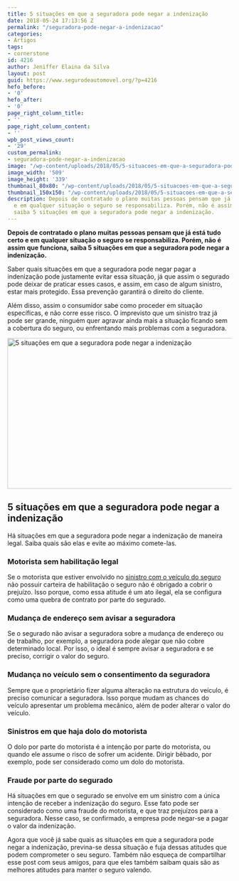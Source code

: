 ```yaml
---
title: 5 situações em que a seguradora pode negar a indenização
date: 2018-05-24 17:13:56 Z
permalink: "/seguradora-pode-negar-a-indenizacao"
categories:
- Artigos
tags:
- cornerstone
id: 4216
author: Jeniffer Elaina da Silva
layout: post
guid: https://www.segurodeautomovel.org/?p=4216
hefo_before:
- '0'
hefo_after:
- '0'
page_right_column_title:
- ''
page_right_column_content:
- ''
wpb_post_views_count:
- '29'
custom_permalink:
- seguradora-pode-negar-a-indenizacao
image: "/wp-content/uploads/2018/05/5-situacoes-em-que-a-seguradora-pode-negar-a-indenizacao.jpg"
image_width: '509'
image_height: '339'
thumbnail_80x80: "/wp-content/uploads/2018/05/5-situacoes-em-que-a-seguradora-pode-negar-a-indenizacao-80x80.jpg"
thumbnail_150x150: "/wp-content/uploads/2018/05/5-situacoes-em-que-a-seguradora-pode-negar-a-indenizacao-150x150.jpg"
description: Depois de contratado o plano muitas pessoas pensam que já está tudo certo
  e em qualquer situação o seguro se responsabiliza. Porém, não é assim que funciona,
  saiba 5 situações em que a seguradora pode negar a indenização.
---
```


**Depois de contratado o plano muitas pessoas pensam que já está tudo certo e em qualquer situação o seguro se responsabiliza. Porém, não é assim que funciona, saiba 5 situações em que a seguradora pode negar a indenização.**

Saber quais situações em que a seguradora pode negar pagar a indenização pode justamente evitar essa situação, já que assim o segurado pode deixar de praticar esses casos, e assim, em caso de algum sinistro, estar mais protegido. Essa prevenção garantirá o direito do cliente.

Além disso, assim o consumidor sabe como proceder em situação específicas, e não corre esse risco. O imprevisto que um sinistro traz já pode ser grande, ninguém quer agravar ainda mais a situação ficando sem a cobertura do seguro, ou enfrentando mais problemas com a seguradora.

<img class="aligncenter wp-image-19725 size-full" title="5 situações em que a seguradora pode negar a indenização" src="https://www.seguroauto.org/wp-content/uploads/2018/05/5-situacoes-em-que-a-seguradora-pode-negar-a-indenizacao.jpg" alt="5 situações em que a seguradora pode negar a indenização" width="509" height="339" />

## 5 situações em que a seguradora pode negar a indenização

Há situações em que a seguradora pode negar a indenização de maneira legal. Saiba quais são elas e evite ao máximo comete-las.

### Motorista sem habilitação legal

Se o motorista que estiver envolvido no <a href="https://www.segurodeautomovel.org/seguro-cobre-sinistro-outra-pessoa" target="_blank" rel="noopener">sinistro com o veículo do seguro</a> não possuir carteira de habilitação o seguro não é obrigado a cobrir o prejuízo. Isso porque, como essa atitude é um ato ilegal, ela se configura como uma quebra de contrato por parte do segurado.

### Mudança de endereço sem avisar a seguradora

Se o segurado não avisar a seguradora sobre a mudança de endereço ou de trabalho, por exemplo, a seguradora pode alegar que não cobre determinado local. Por isso, o ideal é sempre avisar a seguradora e se preciso, corrigir o valor do seguro.

### Mudança no veículo sem o consentimento da seguradora

Sempre que o proprietário fizer alguma alteração na estrutura do veículo, é preciso comunicar a seguradora. Isso porque mudam as chances do veículo apresentar um problema mecânico, além de poder alterar o valor do veículo.

### Sinistros em que haja dolo do motorista

O dolo por parte do motorista é a intenção por parte do motorista, ou quando ele assume o risco de sofrer um acidente. Dirigir bêbado, por exemplo, pode ser considerado como um dolo do motorista.

### Fraude por parte do segurado

Há situações em que o segurado se envolve em um sinistro com a única intenção de receber a indenização do seguro. Esse fato pode ser considerado como uma fraude do motorista, e que traz prejuízos para a seguradora. Nesse caso, se confirmado, a empresa pode negar-se a pagar o valor da indenização.

Agora que você já sabe quais as situações em que a seguradora pode negar a indenização, previna-se dessa situação e fuja dessas atitudes que podem comprometer o seu seguro. Também não esqueça de compartilhar esse post com seus amigos, para que eles também saibam quais são as melhores atitudes para manter o seguro valendo.